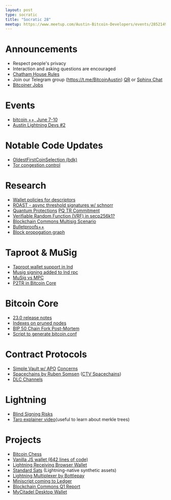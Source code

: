 ```yaml
---
layout: post
type: socratic
title: "Socratic 28"
meetup: https://www.meetup.com/Austin-Bitcoin-Developers/events/285214961/
---
```


# Announcements

- Respect people's privacy
- Interaction and asking questions are encouraged
- [Chatham House Rules](https://www.chathamhouse.org/about-us/chatham-house-rule)
- Join our Telegram group (https://t.me/BitcoinAustin) [QR](../assets/imgs/telegram-group.svg) or [Sphinx Chat](https://tribes.sphinx.chat/t/austintaexasbitcoiners)
- [Bitcoiner Jobs](https://bitcoinerjobs.co/)


# Events
- [bitcoin ++, June 7-10](https://base58btc.notion.site/btc-is-a-bitcoin-dev-conf-8880ed55bfe6419fb1bc6cafbe463787)
- [Austin Lightning Devs #2](https://www.meetup.com/austin-lightning-devs/events/285641053/)


# Notable Code Updates
- [OldestFirstCoinSelection (bdk)](https://github.com/bitcoindevkit/bdk/pull/557)
- [Tor congestion control](https://blog.torproject.org/congestion-contrl-047/)


# Research
- [Wallet policies for descriptors](https://lists.linuxfoundation.org/pipermail/bitcoin-dev/2022-May/020423.html)
- [ROAST - async threshold signatures w/ schnorr](https://twitter.com/real_or_random/status/1523964246945636352)
- [Quantum Protections](https://lists.linuxfoundation.org/pipermail/bitcoin-dev/2022-April/020209.html) [PQ TR Commitment](https://lists.linuxfoundation.org/pipermail/bitcoin-dev/2022-April/020214.html)
- [Verifiable Random Function (VRF) in secp256k1?](https://github.com/ElementsProject/secp256k1-zkp/issues/190)
- [Blockchain Commons Multisig Scenario](https://github.com/BlockchainCommons/SmartCustody/blob/master/Docs/Scenario-Multisig.md#appendices-further-information)
- [Bulletproofs++](https://eprint.iacr.org/2022/510)
- [Block propogation graph](https://bitcoinops.org/en/newsletters/2022/04/27/#is-there-evidence-for-lack-of-stale-blocks)

# Taproot & MuSig
- [Taproot wallet support in lnd](https://github.com/lightningnetwork/lnd/pull/6263)
- [Musig signing added to lnd rpc](https://github.com/lightningnetwork/lnd/pull/6361)
- [MuSig vs MPC](https://twitter.com/real_or_random/status/1527216333821198336?t=XF9SLYtX-IueZklqlFp4AQ&s=19)
- [P2TR in Bitcoin Core](https://twitter.com/josibake/status/1518607258665553921)

# Bitcoin Core
- [23.0 release notes](https://github.com/bitcoin/bitcoin/blob/master/doc/release-notes/release-notes-23.0.md)
- [Indexes on pruned nodes](https://bitcoincore.reviews/21726)
- [BIP 50 Chain Fork Post-Mortem](https://github.com/bitcoin/bips/blob/master/bip-0050.mediawiki)
- [Script to generate bitcoin.conf](https://github.com/bitcoin/bitcoin/pull/22235)


# Contract Protocols
- [Simple Vault w/ APO](https://github.com/darosior/simple-anyprevout-vault) [Concerns](https://lists.linuxfoundation.org/pipermail/bitcoin-dev/2022-May/020430.html)
- [Spacechains by Ruben Somsen](https://twitter.com/SomsenRuben/status/1519009818425671684?s=20&t=lyPz7ZUV9PBeoaLmFfYEPg) ([CTV Spacechains](https://github.com/fiatjaf/simple-ctv-spacechain))
- [DLC Channels](https://github.com/discreetlogcontracts/dlcspecs/pull/196)


# Lightning
- [Blind Signing Risks](https://lists.linuxfoundation.org/pipermail/lightning-dev/2022-May/003579.html)
- [Taro explainer video](https://www.youtube.com/watch?v=-yiTtO_p3Cw)(useful to learn about merkle trees)


# Projects
- [Bitcoin Chess](https://github.com/supertestnet/bitcoin-chess)
- [Vanilla JS wallet (642 lines of code)](https://github.com/supertestnet/vanilla-js-browser-wallet)
- [Lightning Receiving Browser Wallet](https://github.com/supertestnet/lightning-receiving-browser-wallet)
- [Standard Sats](https://standardsats.github.io/) (Lightning-native synthetic assets)
- [Lightning Multiplexer by Bottlepay](https://twitter.com/bottlepay/status/1519745064267825152?t=QFkhlznGxHiNbpNO0QW2ag&s=19)
- [Miniscript coming to Ledger](https://blog.ledger.com/miniscript-is-coming/)
- [Blockchain Commons Q1 Report](https://www.blockchaincommons.com/quarterlies/Q1-2022/)
- [MyCitadel Desktop Wallet](https://twitter.com/mycitadel_io/status/1521519751624810502)
